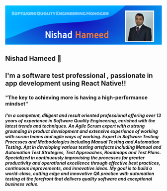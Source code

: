 
![alt text](https://github.com/NishadHameed1982/NishadHameed1982/blob/master/bannerimage_002.png)
<!--
**NishadHameed1982/NishadHameed1982** is a ✨ _special_ ✨ repository because its `README.md` (this file) appears on your GitHub profile.

Here are some ideas to get you started:

- 🔭 I’m currently working on ...
- 🌱 I’m currently learning ...
- 👯 I’m looking to collaborate on ...
- 🤔 I’m looking for help with ...
- 💬 Ask me about ...
- 📫 How to reach me: ...
- 😄 Pronouns: ...
- ⚡ Fun fact: ...
-->

## Nishad Hameed 👋
## I'm a software test professional , passionate in app development using React Native!!


### "The key to achieving more is having a high-performance mindset"

##### I'm a competent, diligent and result oriented professional offering over 13 years of experience in Software Quality Engineering, enriched with the latest trends and techniques. An Agile Scrum expert with a strong grounding in product development and extensive experience of working with scrum teams and agile ways of working. Expert in Software Testing Processes and Methodologies including Manual Testing and Automation Testing. Apt in developing various testing artefacts including Manual and Automation Test Strategies, Test Approaches, Roadmaps and Test Plans. Specialized in continuously improvising the processes for greater productivity and operational excellence through effective best practices, continuous improvements, and innovative ideas. My goal is to build a world-class, cutting edge and innovative QA practice with automation testing at the forefront that delivers quality software and exceptional business value.
